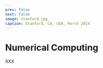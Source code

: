 ```yaml
---
prev: false
next: false
image: stanford.jpg
caption: Stanford, CA, USA, March 2014
---
```


# Numerical Computing

XXX
